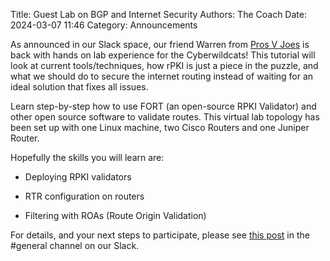 Title: Guest Lab on BGP and Internet Security
Authors: The Coach
Date: 2024-03-07 11:46
Category: Announcements

As announced in our Slack space, our friend Warren from [Pros V Joes](http://www.prosversusjoes.net/) is back with hands on lab experience for the Cyberwildcats!  This tutorial will look at current tools/techniques, how rPKI is just a piece in the puzzle, and what we should do to secure the internet routing instead of waiting for an ideal solution that fixes all issues.

Learn step-by-step how to use FORT (an open-source RPKI Validator) and other open source software to validate routes. This virtual lab topology has been set up with one Linux machine, two Cisco Routers and one Juniper Router.

Hopefully the skills you will learn are:

- Deploying RPKI validators

- RTR configuration on routers

- Filtering with ROAs (Route Origin Validation)

For details, and your next steps to participate, please see [this post](https://cyberwildcats.slack.com/archives/C09RCLH3M/p1709820000139689) in the #general channel on our Slack.